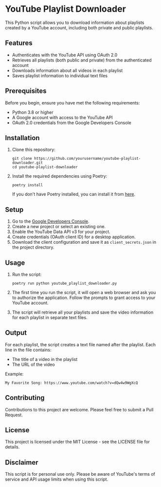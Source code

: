 # YouTube Playlist Downloader

This Python script allows you to download information about playlists created by a YouTube account, including both private and public playlists.

## Features

- Authenticates with the YouTube API using OAuth 2.0
- Retrieves all playlists (both public and private) from the authenticated account
- Downloads information about all videos in each playlist
- Saves playlist information to individual text files

## Prerequisites

Before you begin, ensure you have met the following requirements:

- Python 3.8 or higher
- A Google account with access to the YouTube API
- OAuth 2.0 credentials from the Google Developers Console

## Installation

1. Clone this repository:
   ```
   git clone https://github.com/yourusername/youtube-playlist-downloader.git
   cd youtube-playlist-downloader
   ```

2. Install the required dependencies using Poetry:
   ```
   poetry install
   ```

   If you don't have Poetry installed, you can install it from [here](https://python-poetry.org/docs/#installation).

## Setup

1. Go to the [Google Developers Console](https://console.developers.google.com/).
2. Create a new project or select an existing one.
3. Enable the YouTube Data API v3 for your project.
4. Create credentials (OAuth client ID) for a desktop application.
5. Download the client configuration and save it as `client_secrets.json` in the project directory.

## Usage

1. Run the script:
   ```
   poetry run python youtube_playlist_downloader.py
   ```

2. The first time you run the script, it will open a web browser and ask you to authorize the application. Follow the prompts to grant access to your YouTube account.

3. The script will retrieve all your playlists and save the video information for each playlist in separate text files.

## Output

For each playlist, the script creates a text file named after the playlist. Each line in the file contains:

- The title of a video in the playlist
- The URL of the video

Example:
```
My Favorite Song: https://www.youtube.com/watch?v=dQw4w9WgXcQ
```

## Contributing

Contributions to this project are welcome. Please feel free to submit a Pull Request.

## License

This project is licensed under the MIT License - see the LICENSE file for details.

## Disclaimer

This script is for personal use only. Please be aware of YouTube's terms of service and API usage limits when using this script.
